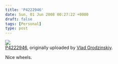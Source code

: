 ```yaml
---
title: 'P4222946'
date: Sun, 01 Jun 2008 00:27:22 +0000
draft: false
tags: [Personal]
type: post
---
```


[![](http://farm1.static.flickr.com/211/470838511_a661da5100.jpg)](http://www.flickr.com/photos/vgrodz/470838511/ "photo sharing")  
[P4222946](http://www.flickr.com/photos/vgrodz/470838511/), originally uploaded by [Vlad Grodzinskiy](http://www.flickr.com/people/vgrodz/).

Nice wheels.